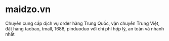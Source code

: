 # maidzo.vn
Chuyên cung cấp dịch vụ order hàng Trung Quốc, vận chuyển Trung Việt, đặt hàng taobao, tmall, 1688, pinduoduo với chi phí hợp lý, an toàn và nhanh nhất
